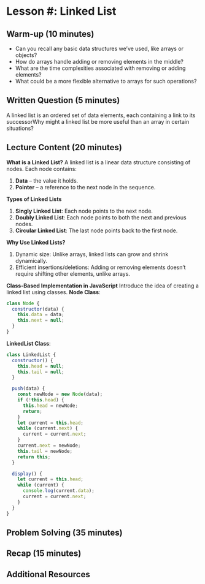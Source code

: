 # Lesson #: Linked List

## Warm-up (10 minutes)

- Can you recall any basic data structures we’ve used, like arrays or objects?
- How do arrays handle adding or removing elements in the middle?
- What are the time complexities associated with removing or adding elements?
- What could be a more flexible alternative to arrays for such operations?

## Written Question (5 minutes)

A linked list is an ordered set of data elements, each containing a link to its successorWhy might a linked list be more useful than an array in certain situations?

## Lecture Content (20 minutes)

**What is a Linked List?**
A linked list is a linear data structure consisting of nodes. Each node contains:

1. **Data** – the value it holds.
2. **Pointer** – a reference to the next node in the sequence.

**Types of Linked Lists**

1. **Singly Linked List**: Each node points to the next node.
2. **Doubly Linked List**: Each node points to both the next and previous nodes.
3. **Circular Linked List**: The last node points back to the first node.

**Why Use Linked Lists?**

1. Dynamic size: Unlike arrays, linked lists can grow and shrink dynamically.
2. Efficient insertions/deletions: Adding or removing elements doesn’t require shifting other elements, unlike arrays.

**Class-Based Implementation in JavaScript**
Introduce the idea of creating a linked list using classes.
**Node Class**:

```javascript
class Node {
  constructor(data) {
    this.data = data;
    this.next = null;
  }
}
```

**LinkedList Class**:

```javascript
class LinkedList {
  constructor() {
    this.head = null;
    this.tail = null;
  }

  push(data) {
    const newNode = new Node(data);
    if (!this.head) {
      this.head = newNode;
      return;
    }
    let current = this.head;
    while (current.next) {
      current = current.next;
    }
    current.next = newNode;
    this.tail = newNode;
    return this;
  }

  display() {
    let current = this.head;
    while (current) {
      console.log(current.data);
      current = current.next;
    }
  }
}
```

## Problem Solving (35 minutes)

## Recap (15 minutes)

## Additional Resources
